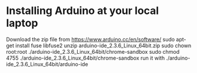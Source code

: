 # Installing Arduino at your local laptop

Download the zip file from https://www.arduino.cc/en/software/
sudo apt-get install fuse libfuse2
unzip arduino-ide_2.3.6_Linux_64bit.zip
sudo chown root:root ./arduino-ide_2.3.6_Linux_64bit/chrome-sandbox
sudo chmod 4755 ./arduino-ide_2.3.6_Linux_64bit/chrome-sandbox
run it with ./arduino-ide_2.3.6_Linux_64bit/arduino-ide
